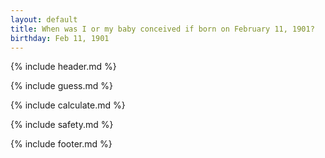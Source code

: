 ```yaml
---
layout: default
title: When was I or my baby conceived if born on February 11, 1901?
birthday: Feb 11, 1901
---
```


{% include header.md %}

{% include guess.md %}

{% include calculate.md %}

{% include safety.md %}

{% include footer.md %}




